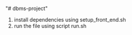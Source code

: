 "# dbms-project" 


1) install dependencies using setup_front_end.sh
2) run the file using script run.sh
